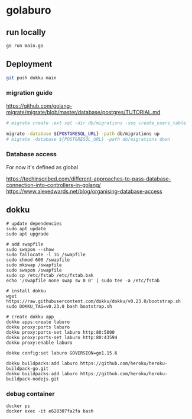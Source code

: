 # golaburo

## run locally
```sh
go run main.go
```

## Deployment
```sh
git push dokku main
```

### migration guide

https://github.com/golang-migrate/migrate/blob/master/database/postgres/TUTORIAL.md


```sh
# migrate create -ext sql -dir db/migrations -seq create_users_table

migrate -database ${POSTGRESQL_URL} -path db/migrations up
# migrate -database ${POSTGRESQL_URL} -path db/migrations down
```

### Database access

For now it's defined as global

https://techinscribed.com/different-approaches-to-pass-database-connection-into-controllers-in-golang/
https://www.alexedwards.net/blog/organising-database-access


## dokku

```
# update dependencies
sudo apt update
sudo apt upgrade

# add swapfile
sudo swapon --show
sudo fallocate -l 1G /swapfile
sudo chmod 600 /swapfile
sudo mkswap /swapfile
sudo swapon /swapfile
sudo cp /etc/fstab /etc/fstab.bak
echo '/swapfile none swap sw 0 0' | sudo tee -a /etc/fstab

# install dokku
wget https://raw.githubusercontent.com/dokku/dokku/v0.23.0/bootstrap.sh
sudo DOKKU_TAG=v0.23.0 bash bootstrap.sh

# create dokku app
dokku apps:create laburo
dokku proxy:ports laburo
dokku proxy:ports-set laburo http:80:5000
dokku proxy:ports-set laburo http:80:43594
dokku proxy:enable laburo

dokku config:set laburo GOVERSION=go1.15.6

dokku buildpacks:add laburo https://github.com/heroku/heroku-buildpack-go.git
dokku buildpacks:add laburo https://github.com/heroku/heroku-buildpack-nodejs.git
```

### debug container
```
docker ps
docker exec -it e628307fa2fa bash
```
